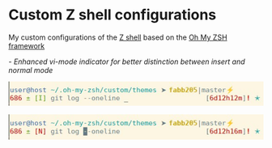 # Custom Z shell configurations

<!-- Use https://jbt.github.io/markdown-editor/ for preview before push -->

My custom configurations of the [Z shell](https://en.wikipedia.org/wiki/Z_shell) based on the [Oh My ZSH framework](https://ohmyz.sh/)

*\- Enhanced vi-mode indicator for better distinction between insert and normal mode*

![Image of insert mode prompt](./docs/vi-mode/andihafner.com-theme-vim-insert-mode-wo-user-name.jpg)

![Image of normal mode prompt](./docs/vi-mode/andihafner.com-theme-vim-normal-mode-wo-user-name.jpg)

